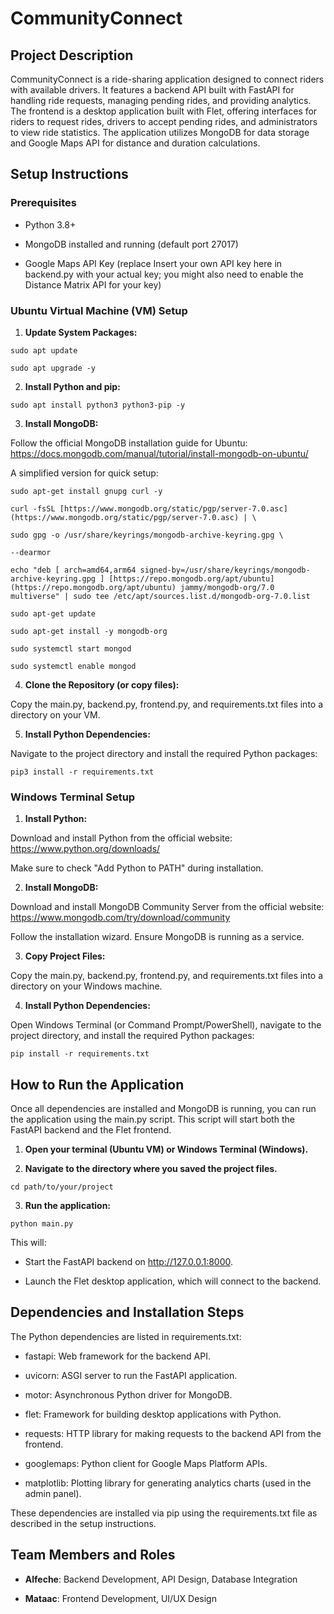 
# CommunityConnect

  

## Project Description

  

CommunityConnect is a ride-sharing application designed to connect riders with available drivers. It features a backend API built with FastAPI for handling ride requests, managing pending rides, and providing analytics. The frontend is a desktop application built with Flet, offering interfaces for riders to request rides, drivers to accept pending rides, and administrators to view ride statistics. The application utilizes MongoDB for data storage and Google Maps API for distance and duration calculations.

  

## Setup Instructions

  

### Prerequisites

  

* Python 3.8+

  

* MongoDB installed and running (default port 27017)

  

* Google Maps API Key (replace Insert your own API key here in backend.py with your actual key; you might also need to enable the Distance Matrix API for your key)

  

### Ubuntu Virtual Machine (VM) Setup

  

1. **Update System Packages:**

  

```
sudo apt update

sudo apt upgrade -y
```

  

2. **Install Python and pip:**

  

```
sudo apt install python3 python3-pip -y
```

  

3. **Install MongoDB:**

Follow the official MongoDB installation guide for Ubuntu: <https://docs.mongodb.com/manual/tutorial/install-mongodb-on-ubuntu/>

A simplified version for quick setup:

  

```
sudo apt-get install gnupg curl -y

curl -fsSL [https://www.mongodb.org/static/pgp/server-7.0.asc](https://www.mongodb.org/static/pgp/server-7.0.asc) | \

sudo gpg -o /usr/share/keyrings/mongodb-archive-keyring.gpg \

--dearmor

echo "deb [ arch=amd64,arm64 signed-by=/usr/share/keyrings/mongodb-archive-keyring.gpg ] [https://repo.mongodb.org/apt/ubuntu](https://repo.mongodb.org/apt/ubuntu) jammy/mongodb-org/7.0 multiverse" | sudo tee /etc/apt/sources.list.d/mongodb-org-7.0.list

sudo apt-get update

sudo apt-get install -y mongodb-org

sudo systemctl start mongod

sudo systemctl enable mongod
```

  

4. **Clone the Repository (or copy files):**

Copy the main.py, backend.py, frontend.py, and requirements.txt files into a directory on your VM.

  

5. **Install Python Dependencies:**

Navigate to the project directory and install the required Python packages:

  

```
pip3 install -r requirements.txt
```

  

### Windows Terminal Setup

  

1. **Install Python:**

Download and install Python from the official website: <https://www.python.org/downloads/>

Make sure to check "Add Python to PATH" during installation.

  

2. **Install MongoDB:**

Download and install MongoDB Community Server from the official website: <https://www.mongodb.com/try/download/community>

Follow the installation wizard. Ensure MongoDB is running as a service.

  

3. **Copy Project Files:**

Copy the main.py, backend.py, frontend.py, and requirements.txt files into a directory on your Windows machine.

  

4. **Install Python Dependencies:**

Open Windows Terminal (or Command Prompt/PowerShell), navigate to the project directory, and install the required Python packages:

  

```
pip install -r requirements.txt
```

  

## How to Run the Application

  

Once all dependencies are installed and MongoDB is running, you can run the application using the main.py script. This script will start both the FastAPI backend and the Flet frontend.

  

1. **Open your terminal (Ubuntu VM) or Windows Terminal (Windows).**

  

2. **Navigate to the directory where you saved the project files.**

  

```
cd path/to/your/project
```

  

3. **Run the application:**

  

```
python main.py
```

  

This will:

  

* Start the FastAPI backend on http://127.0.0.1:8000.

  

* Launch the Flet desktop application, which will connect to the backend.

  

## Dependencies and Installation Steps

  

The Python dependencies are listed in requirements.txt:

  

* fastapi: Web framework for the backend API.

  

* uvicorn: ASGI server to run the FastAPI application.

  

* motor: Asynchronous Python driver for MongoDB.

  

* flet: Framework for building desktop applications with Python.

  

* requests: HTTP library for making requests to the backend API from the frontend.

  

* googlemaps: Python client for Google Maps Platform APIs.

  

* matplotlib: Plotting library for generating analytics charts (used in the admin panel).

  

These dependencies are installed via pip using the requirements.txt file as described in the setup instructions.

  

## Team Members and Roles

  

* **Alfeche**: Backend Development, API Design, Database Integration

  

* **Mataac**: Frontend Development, UI/UX Design

